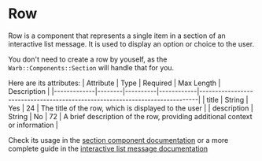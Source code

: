 # Row

Row is a component that represents a single item in a section of an interactive list message. It is used to display an option or choice to the user.

You don't need to create a row by youself, as the `Warb::Components::Section` will handle that for you.

Here are its attributes:
| Attribute   | Type   | Required | Max Length | Description                                                                 |
|-------------|--------|----------|------------|-----------------------------------------------------------------------------|
| title       | String | Yes      | 24         | The title of the row, which is displayed to the user                        |
| description | String | No       | 72         | A brief description of the row, providing additional context or information |

Check its usage in the [section component documentation](./section.md) or a more complete guide in the [interactive list message documentation](../messages/interactive_list.md)